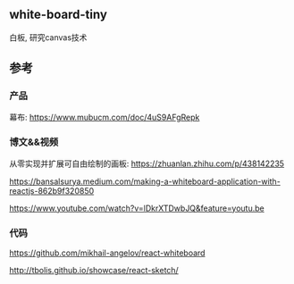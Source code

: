 ## white-board-tiny

白板, 研究canvas技术

## 参考


### 产品

幕布: https://www.mubucm.com/doc/4uS9AFgRepk

### 博文&&视频


从零实现并扩展可自由绘制的画板: https://zhuanlan.zhihu.com/p/438142235

https://bansalsurya.medium.com/making-a-whiteboard-application-with-reactjs-862b9f320850

https://www.youtube.com/watch?v=lDkrXTDwbJQ&feature=youtu.be


### 代码

https://github.com/mikhail-angelov/react-whiteboard


http://tbolis.github.io/showcase/react-sketch/

